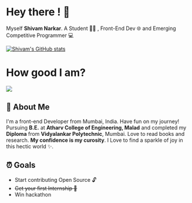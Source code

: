 
# Hey there ! 👋

Myself **Shivam Narkar**. A Student 🧑‍🎓 , Front-End Dev 🌐 and Emerging Competitive Programmer 💻





[![Shivam's GitHub stats](https://github-readme-stats.vercel.app/api?username=shivamnarkar47&show_icons=true&theme=dark)](https://coderdot.blogspot.com)

# How good I am?
<img src="https://media.giphy.com/media/v1.Y2lkPTc5MGI3NjExdTE2c3B2amVicDkwemZzbmdpNWFtNWtxNzZraGZ6bmZpbGZsZ3dqYyZlcD12MV9naWZzX3NlYXJjaCZjdD1n/ruZVTCF9l16xn9xfs3/giphy.gif"/>


## 🚀 About Me
I'm a front-end Developer from Mumbai, India. Have fun on my journey! Pursuing **B.E.** at **Atharv College of Engineering, Malad** and completed my **Diploma** from **Vidyalankar Polytechnic**, Mumbai. Love to read books and research. **My confidence is my curosity**. I Love to find a sparkle of joy in this hectic world ✨.





##  ⏰ Goals
- Start contributing Open Source 🔓
- ~~Get your first Internship 👔~~
- Win hackathon

